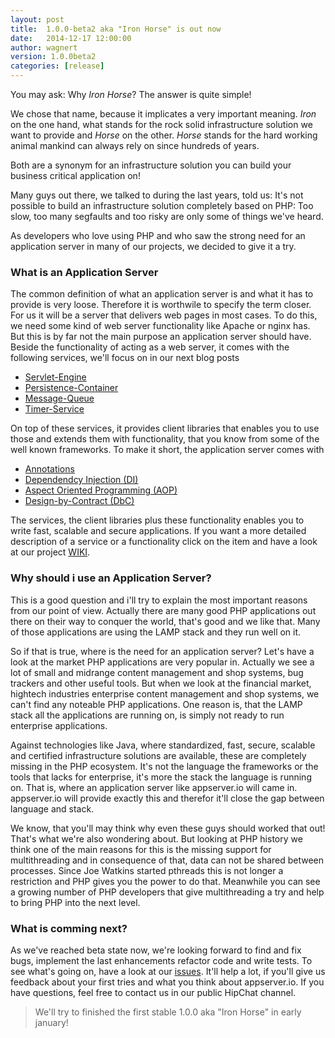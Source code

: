 ```yaml
---
layout: post
title:  1.0.0-beta2 aka "Iron Horse" is out now
date:   2014-12-17 12:00:00
author: wagnert
version: 1.0.0beta2
categories: [release]
---
```


You may ask: Why *Iron Horse*? The answer is quite simple!

We chose that name, because it implicates a very important meaning. *Iron* on the one hand, what 
stands for the rock solid infrastructure solution we want to provide and *Horse* on the other. *Horse* stands 
for the hard working animal mankind can always rely on since hundreds of years.

Both are a synonym for an infrastructure solution you can build your business critical application on!

Many guys out there, we talked to during the last years, told us: It's not possible to build an infrastructure
solution completely based on PHP: Too slow, too many segfaults and too risky are only some of things we've 
heard.

As developers who love using PHP and who saw the strong need for an application server in many of our projects,
we decided to give it a try.

### What is an Application Server

The common definition of what an application server is and what it has to provide is very loose. Therefore it
is worthwile to specify the term closer. For us it will be a server that delivers web pages in most cases.
To do this, we need some kind of web server functionality like Apache or nginx has. But this is by far not
the main purpose an application server should have. Beside the functionality of acting as a web server, it
comes with the following services, we'll focus on in our next blog posts

* [Servlet-Engine](https://github.com/appserver-io/appserver/wiki/05.-Servlet-Engine)
* [Persistence-Container](https://github.com/appserver-io/appserver/wiki/08.-Persistence-Container)
* [Message-Queue](https://github.com/appserver-io/appserver/wiki/09.-Message-Queue)
* [Timer-Service](https://github.com/appserver-io/appserver/wiki/10.-Timer-Service)

On top of these services, it provides client libraries that enables you to use those and extends them with 
functionality, that you know from some of the well known frameworks. To make it short, the application server
comes with

* [Annotations](https://github.com/appserver-io/appserver/wiki/06.-Annotations)
* [Dependendcy Injection (DI)](https://github.com/appserver-io/appserver/wiki/07.-Dependency-Injection)
* [Aspect Oriented Programming (AOP)](https://github.com/appserver-io/appserver/wiki/11.-AOP)
* [Design-by-Contract (DbC)](https://github.com/appserver-io/appserver/wiki/12.-Design-by-Contract)

The services, the client libraries plus these functionality enables you to write fast, scalable and secure
applications. If you want a more detailed description of a service or a functionality click on the item and
have a look at our project [WIKI](https://github.com/appserver-io/appserver/wiki).

### Why should i use an Application Server?

This is a good question and i'll try to explain the most important reasons from our point of view. Actually
there are many good PHP applications out there on their way to conquer the world, that's good and we like
that. Many of those applications are using the LAMP stack and they run well on it.

So if that is true, where is the need for an application server? Let's have a look at the market PHP 
applications are very popular in. Actually we see a lot of small and midrange content management and shop 
systems, bug trackers and other useful tools. But when we look at the financial market, hightech industries
enterprise content management and shop systems, we can't find any noteable PHP applications. One reason is,
that the LAMP stack all the applications are running on, is simply not ready to run enterprise applications.

Against technologies like Java, where standardized, fast, secure, scalable and certified infrastructure 
solutions are available, these are completely missing in the PHP ecosystem. It's not the language the 
frameworks or the tools that lacks for enterprise, it's more the stack the language is running on. That is,
where an application server like appserver.io will came in. appserver.io will provide exactly this and
therefor it'll close the gap between language and stack.

We know, that you'll may think why even these guys should worked that out! That's what we're also wondering
about. But looking at PHP history we think one of the main reasons for this is the missing support for
multithreading and in consequence of that, data can not be shared between processes. Since Joe Watkins 
started pthreads this is not longer a restriction and PHP gives you the power to do that. Meanwhile you can
see a growing number of PHP developers that give multithreading a try and help to bring PHP into the next level.

### What is comming next?

As we've reached beta state now, we're looking forward to find and fix bugs, implement the last enhancements 
refactor code and write tests. To see what's going on, have a look at our [issues](https://github.com/appserver-io/appserver/milestones/Release%201.0.0.0%20%22Iron%20Horse%22). It'll
help a lot, if you'll give us feedback about your first tries and what you think about appserver.io. If you
have questions, feel free to contact us in our public HipChat channel.

> We'll try to finished the first stable 1.0.0 aka "Iron Horse" in early january!
